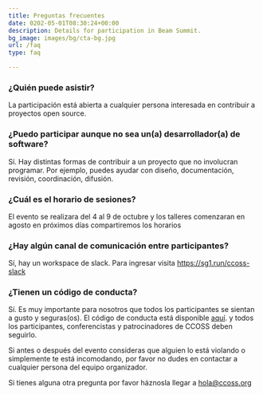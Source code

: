 ```yaml
---
title: Preguntas frecuentes
date: 0202-05-01T08:30:24+00:00
description: Details for participation in Beam Summit.
bg_image: images/bg/cta-bg.jpg
url: /faq
type: faq

---
```

### ¿Quién puede asistir?
La participación está abierta a cualquier persona interesada en contribuir a proyectos open source.

### ¿Puedo participar aunque no sea un(a) desarrollador(a) de software?
Sí. Hay distintas formas de contribuir a un proyecto que no involucran programar. Por ejemplo, puedes ayudar con diseño, documentación, revisión, coordinación, difusión.

### ¿Cuál es el horario de sesiones?
El evento se realizara del 4 al 9 de octubre y los talleres comenzaran en agosto en próximos días compartiremos los horarios


### ¿Hay algún canal de comunicación entre participantes?
Sí, hay un workspace de slack. Para ingresar visita https://sg1.run/ccoss-slack

### ¿Tienen un código de conducta?
Sí. Es muy importante para nosotros que todos los participantes se sientan a gusto y seguras(os). El código de conducta está disponible [aquí](/coc). y todos los participantes, conferencistas y patrocinadores de CCOSS deben seguirlo.

Si antes o después del evento consideras que alguien lo está violando o simplemente te está incomodando, por favor no dudes en contactar a cualquier persona del equipo organizador.

Si tienes alguna otra pregunta por favor háznosla llegar a hola@ccoss.org

